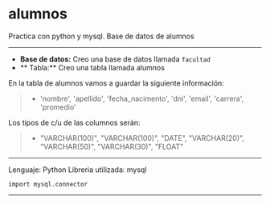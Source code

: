 # alumnos
Practica con python y mysql. Base de datos de alumnos

---
* **Base de datos:** Creo una base de datos llamada `facultad`
* ** Tabla:** Creo una tabla llamada alumnos

En la tabla de alumnos vamos a guardar la siguiente información:

> * 'nombre', 'apellido', 'fecha_nacimento', 'dni', 'email', 'carrera', 'promedio'

Los tipos de c/u de las columnos serán:

> * "VARCHAR(100)", "VARCHAR(100)", "DATE", "VARCHAR(20)", "VARCHAR(50)", "VARCHAR(30)", "FLOAT"


---

Lenguaje: Python
Libreria utilizada: mysql

`import mysql.connector`


---
